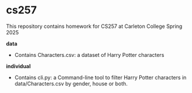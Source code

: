 # cs257
This repository contains homework for CS257 at Carleton College Spring 2025

**data**
- Contains Characters.csv: a dataset of Harry Potter characters

**individual**
- Contains cli.py: a Command-line tool to filter Harry Potter characters in data/Characters.csv by gender, house or both.
    
